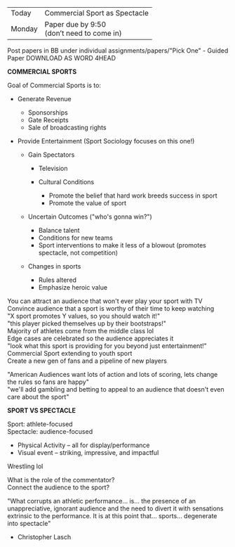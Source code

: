 |   |   |
|---|---|
|Today|Commercial Sport as Spectacle|
|Monday|Paper due by 9:50  <br>(don’t need to come in)|
 
Post papers in BB under individual assignments/papers/"Pick One" - Guided Paper   DOWNLOAD AS WORD 4HEAD
 
**COMMERCIAL SPORTS**
 
Goal of Commercial Sports is to:

- Generate Revenue
    
    - Sponsorships
    - Gate Receipts
    - Sale of broadcasting rights
- Provide Entertainment (Sport Sociology focuses on this one!)
    
    - Gain Spectators
        
        - Television
        - Cultural Conditions
            
            - Promote the belief that hard work breeds success in sport
            - Promote the value of sport
    - Uncertain Outcomes ("who's gonna win?")
        
        - Balance talent
        - Conditions for new teams
        - Sport interventions to make it less of a blowout (promotes spectacle, not competition)
    - Changes in sports
        
        - Rules altered
        - Emphasize heroic value
   

You can attract an audience that won't ever play your sport with TV  
Convince audience that a sport is worthy of their time to keep watching  
"X sport promotes Y values, so you should watch it!"  
"this player picked themselves up by their bootstraps!"  
Majority of athletes come from the middle class lol  
Edge cases are celebrated so the audience appreciates it  
"look what this sport is providing for you beyond just entertainment!"  
Commercial Sport extending to youth sport  
Create a new gen of fans and a pipeline of new players
 
"American Audiences want lots of action and lots of scoring, lets change the rules so fans are happy"  
"we'll add gambling and betting to appeal to an audience that doesn't even care about the sport"
 
**SPORT VS SPECTACLE**
 
Sport: athlete-focused  
Spectacle: audience-focused

- Physical Activity – all for display/performance
- Visual event – striking, impressive, and impactful
 
Wrestling lol
   

What is the role of the commentator?  
Connect the audience to the sport?

"What corrupts an athletic performance... is... the presence of an unappreciative, ignorant audience and the need to divert it with sensations extrinsic to the performance. It is at this point that... sports... degenerate into spectacle"

- Christopher Lasch